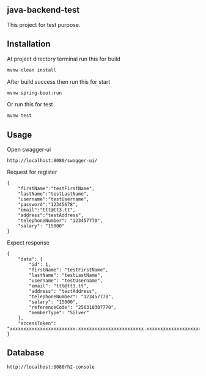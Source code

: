 ## java-backend-test

This project for test purpose.

## Installation

At project directory terminal run this for build
```bash 
mvnw clean install
```
After build success then run this for start
```bash
mvnw spring-boot:run
```
Or run this for test
```bash
mvnw test
```

## Usage

Open swagger-ui
```
http://localhost:8080/swagger-ui/
```
Request for register
```
{
    "firstName":"testFirstName",
    "lastName":"testLastName",
    "username":"testUsername",
    "password":"12345678",
    "email":"ttt@tt3.tt",
    "address":"testAddress",
    "telephoneNumber": "123457770",
    "salary": "15000"
}
```
Expect response
```
{
    "data": {
        "id": 1,
        "firstName": "testFirstName",
        "lastName": "testLastName",
        "username": "testUsername",
        "email": "ttt@tt3.tt",
        "address": "testAddress",
        "telephoneNumber": "123457770",
        "salary": "15000",
        "referenceCode": "256310307770",
        "memberType": "Silver"
    },
    "accessToken": "xxxxxxxxxxxxxxxxxxxxxxxx.xxxxxxxxxxxxxxxxxxxxxxxx.xxxxxxxxxxxxxxxxxxxxxxxx"
}
```
## Database
```
http://localhost:8080/h2-console
```


